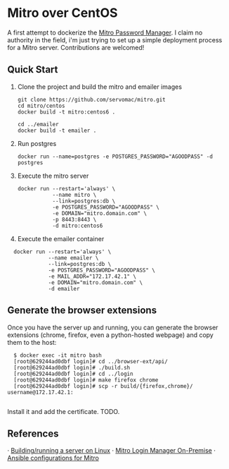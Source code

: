 # Mitro over CentOS

A first attempt to dockerize the [Mitro Password Manager](https://github.com/mitro-co/mitro). I claim no authority in the field, i'm just trying to set up a simple deployment process for a Mitro server. Contributions are welcomed!

## Quick Start

1. Clone the project and build the mitro and emailer images

    ```
    git clone https://github.com/servomac/mitro.git
    cd mitro/centos
    docker build -t mitro:centos6 .

    cd ../emailer
    docker build -t emailer .
    ```

2. Run postgres

   ```
   docker run --name=postgres -e POSTGRES_PASSWORD="AGOODPASS" -d postgres
   ```

3. Execute the mitro server

   ```
   docker run --restart='always' \
              --name mitro \
              --link=postgres:db \
              -e POSTGRES_PASSWORD="AGOODPASS" \
              -e DOMAIN="mitro.domain.com" \
              -p 8443:8443 \
              -d mitro:centos6
    ```

4. Execute the emailer container

```
  docker run --restart='always' \
             --name emailer \
             --link=postgres:db \
             -e POSTGRES_PASSWORD="AGOODPASS" \
             -e MAIL_ADDR="172.17.42.1" \
             -e DOMAIN="mitro.domain.com" \
             -d emailer
```

## Generate the browser extensions

Once you have the server up and running, you can generate the browser extensions (chrome, firefox, even a python-hosted webpage) and copy them to the host:

```
  $ docker exec -it mitro bash
  [root@629244ad0dbf login]# cd ../browser-ext/api/
  [root@629244ad0dbf login]# ./build.sh
  [root@629244ad0dbf login]# cd ../login
  [root@629244ad0dbf login]# make firefox chrome
  [root@629244ad0dbf login]# scp -r build/{firefox,chrome}/ username@172.17.42.1:
 
```

Install it and add the certificate. TODO.

## References


· [Building/running a server on Linux](https://github.com/mitro-co/mitro/issues/56)
· [Mitro Login Manager On-Premise](https://www.hashtagsecurity.com/mitro-login-manager-on-premise-2/)
· [Ansible configurations for Mitro](https://github.com/mitro-co/mitro/blob/ae43f8346de6c3e9818988a08cea448393e4af52/mitro-core/production/ansible/README.md)
